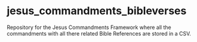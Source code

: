 # jesus_commandments_bibleverses
Repository for the Jesus Commandments Framework where all the commandments with all there related Bible References are stored in a CSV.
